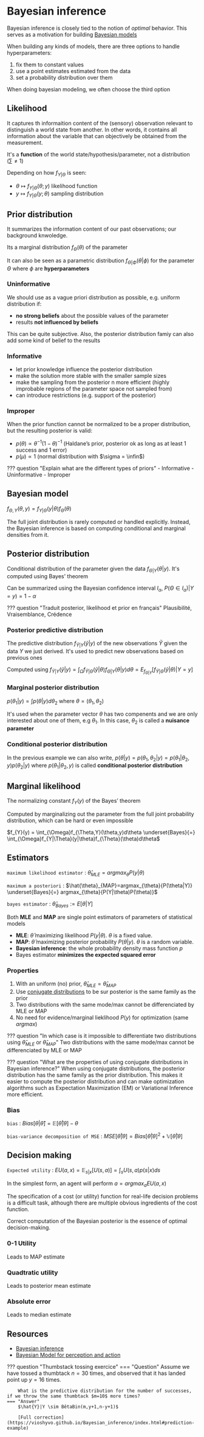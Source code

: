 # Bayesian inference
Bayesian inference is closely tied to the notion of *optimal* behavior. This serves as a motivation for building [Bayesian models](./bayesian_modeling.md)

When building any kinds of models, there are three options to handle hyperparameters:

1. fix them to constant values
2. use a point estimates estimated from the data
3. set a probability distribution over them

When doing bayesian modeling, we often choose the third option

## Likelihood
It captures th informaition content of the (sensory) observation relevant to distinguish a world state from another. In other words, it contains all information about the variable that can objectively be obtained from the measurement.

It's a **function** of the world state/hypothesis/parameter, not a distribution ($\sum \neq 1$)

Depending on how $f_{Y|\Theta}$ is seen:

- $\theta \mapsto f_{Y|\Theta}(\theta;y)$ likelihood function
- $y \mapsto f_{Y|\Theta}(y;\theta)$ sampling distribution

## Prior distribution
It summarizes the information content of our past observations; our background knwoledge.

Its a marginal distribution $f_{\Theta}(\theta)$ of the parameter

It can also be seen as a parametric distribution $f_{\Theta|\Phi}(\theta|\phi)$ for the parameter ${\Theta}$ where $\phi$ are **hyperparameters**

### Uninformative
We should use as a vague priori distribution as possible, e.g. uniform distribution if:

- **no strong beliefs** about the possible values of the parameter
- results **not influenced by beliefs**

This can be quite subjective. Also, the posterior distribution famiy can also add some kind of belief to the results

### Informative

- let prior knowledge influence the posterior distribution
- make the solution more stable with the smaller sample sizes
- make the sampling from the posterior n more efficient (highly improbable regions of the parameter space not sampled from)
- can introduce restrictions (e.g. support of the posterior)

### Improper
When the prior function cannot be normalized to be a proper distribution, but the resulting posterior is valid:

- $p(\theta) \propto \theta^{-1}(1-\theta)^{-1}$ (Haldane’s prior, posterior ok as long as at least 1 success and 1 error)
- $p(\mu) \propto 1$ (normal distribution with $\sigma = \infin$)

??? question "Explain what are the different types of priors"
    - Informative
    - Uninformative
    - Improper

## Bayesian model
$f_{\Theta,Y}(\theta,y)=f_{Y|\Theta}(y|\theta)f_{\Theta}(\theta)$

The full joint distribution is rarely computed or handled explicitly. Instead, the Bayesian inference is based on computing conditional and marginal densities from it.

## Posterior distribution
Conditional distribution of the parameter given the data $f_{\Theta|Y}(\theta|y)$. It's computed using Bayes' theorem

Can be summarized using the Bayesian confidence interval $I_{\alpha}$, $P(\Theta \in I_{\alpha})|Y=y) = 1-\alpha$

??? question "Traduit posterior, likelihood et prior en français"
    Plausibilité, Vraisemblance, Crédence

### Posterior predictive distribution
The predictive distribution $f_{\tilde{Y}|Y}(\tilde{y}|y)$ of the new observations $\tilde{Y}$ given the data $Y$ we just derived. It's used to predict new observations based on previous ones

Computed using $f_{\tilde{Y}|Y}(\tilde{y}|y) = \int_{\Omega}f_{\tilde{Y}|\Theta}(\tilde{y}|\theta)f_{\Theta|Y}(\theta|y)d\theta=E_{f_{\Theta|Y}}[f_{\tilde{Y}|\Theta}(\tilde{y}|\theta)|Y=y]$

### Marginal posterior distribution
$p(\theta_{1}|y) = \int p(\theta|y)d\theta_{2}$ where $\theta=(\theta_{1},\theta_{2})$

It's used when the parameter vector $\theta$ has two compenents and we are only interested about one of them, e.g $\theta_{1}$. In this case, $\theta_{2}$ is called a **nuisance parameter**

### Conditional posterior distribution
In the previous example we can also write, $p(\theta|y)=p(\theta_{1},\theta_{2}|y)=p(\theta_{1}|\theta_{2},y)p(\theta_{2}|y)$
where $p(\theta_{1}|\theta_{2},y)$ is called **conditional posterior distribution**

## Marginal likelihood
The normalizing constant $f_{Y}(y)$ of the Bayes’ theorem

Computed by marginalizing out the parameter from the full joint probability distribution, which can be hard or even impossible

$f_{Y}(y) = \int_{\Omega}f_{\Theta,Y}(\theta,y)d\theta \underset{Bayes}{=} \int_{\Omega}f_{Y|\Theta}(y|\theta)f_{\Theta}(\theta)d\theta$

## Estimators
`maximum likelihood estimator`
: $\hat{\theta}_{MLE}=argmax_{\theta}{P(y|\theta)}$

`maximum a posteriori`
: $\hat{\theta}_{MAP}=argmax_{\theta}{P(\theta|Y)} \underset{Bayes}{=} argmax_{\theta}{P(Y|\theta)P(\theta)}$

`bayes estimator`
: $\hat{\theta}_{Bayes} := E[\theta|Y]$

Both **MLE** and **MAP** are single point estimators of parameters of statistical models

- **MLE**: $\hat{\theta}$ maximizing likelihood ${P(y|\theta)}$. $\theta$ is a fixed value.
- **MAP**: $\hat{\theta}$ maximizing posterior probability ${P(\theta|y)}$. $\theta$ is a random variable.
- **Bayesian inference**: the whole probability density mass function $p$
- Bayes estimator **minimizes the expected squared error**

### Properties

1. With an uniform (no) prior, $\hat{\theta}_{MLE} = \hat{\theta}_{MAP}$
2. Use [conjugate distributions](https://vioshyvo.github.io/Bayesian_inference/conjugate-distributions.html) to be sur posterior is the same family as the prior
3. Two distributions with the same mode/max cannot be differenciated by MLE or MAP
4. No need for evidence/marginal lieklihood $P(y)$ for optimization (same $argmax$)

??? question "In which case is it impossible to differentiate two distributions using $\hat{\theta}_{MLE}$ or $\hat{\theta}_{MAP}$"
    Two distributions with the same mode/max cannot be differenciated by MLE or MAP

??? question "What are the properties of using conjugate distributions in Bayesian inference?"
    When using conjugate distributions, the posterior distribution has the same family as the prior distribution. This makes it easier to compute the posterior distribution and can make optimization algorithms such as Expectation Maximization (EM) or Variational Inference more efficient.

### Bias
`bias`
: $Bias[\theta|\hat{\theta}] = \mathbb{E}[\hat{\theta}|\theta]-\theta$

`bias-variance decomposition of MSE`
: $MSE[\hat{\theta}|\theta]=Bias[\hat{\theta}|\theta]^2+\mathbb{V}[\hat{\theta}|\theta]$

## Decision making
`Expected utility`
: $EU(a,x)=\mathbb{E}_{s|x}[U(s,a)]=\int_s U(s,a)p(s|x)ds$

In the simplest form, an agent will perform $a = argmax_aEU(a,x)$

The specification of a cost (or utility) function for real-life decision problems is a difficult task, although there are multiple obvious ingredients of the cost function.

Correct computation of the Bayesian posterior is the essence of optimal decision-making.
### 0-1 Utility
Leads to MAP estimate

### Quadtratic utility
Leads to posterior mean estimate

### Absolute error
Leads to median estimate

## Resources
- [Bayesian inference](https://vioshyvo.github.io/Bayesian_inference/index.html)
- [Bayesian Model for perception and action](https://www.cns.nyu.edu/malab/static/files/Bayesian_models_of_perception_and_action_v3.pdf)

??? question "Thumbstack tossing exercice"
    === "Question"
        Assume we have tossed a thumbtack $n=30$ times, and observed that it has landed point up $y=16$ times.

        What is the predictive distribution for the number of successes, if we throw the same thumbtack $m=10$ more times?
    === "Answer"
        $\hat{Y}|Y \sim BêtaBin(m,y+1,n-y+1)$

        [Full correction](https://vioshyvo.github.io/Bayesian_inference/index.html#prediction-example)
